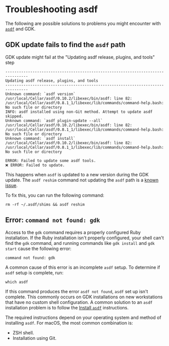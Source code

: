 # Troubleshooting asdf

The following are possible solutions to problems you might encounter with [`asdf`](https://asdf-vm.com) and GDK.

## GDK update fails to find the `asdf` path

GDK update might fail at the "Updating asdf release, plugins, and tools" step

```plaintext
--------------------------------------------------------------------------------
Updating asdf release, plugins, and tools
--------------------------------------------------------------------------------
Unknown command: `asdf version`
/usr/local/Cellar/asdf/0.10.2/libexec/bin/asdf: line 82: /usr/local/Cellar/asdf/0.8.1_1/libexec/lib/commands/command-help.bash: No such file or directory
INFO: asdf installed using non-Git method. Attempt to update asdf skipped.
Unknown command: `asdf plugin-update --all`
/usr/local/Cellar/asdf/0.10.2/libexec/bin/asdf: line 82: /usr/local/Cellar/asdf/0.8.1_1/libexec/lib/commands/command-help.bash: No such file or directory
Unknown command: `asdf install`
/usr/local/Cellar/asdf/0.10.2/libexec/bin/asdf: line 82: /usr/local/Cellar/asdf/0.8.1_1/libexec/lib/commands/command-help.bash: No such file or directory

ERROR: Failed to update some asdf tools.
❌️ ERROR: Failed to update.
```

This happens when `asdf` is updated to a new version during the GDK update. The `asdf reshim` command not updating the `asdf`
path is a [known issue](https://github.com/asdf-vm/asdf/issues/531).

To fix this, you can run the following command:

```shell
rm -rf ~/.asdf/shims && asdf reshim
```

## Error: `command not found: gdk`

Access to the `gdk` command requires a properly configured Ruby installation. If the Ruby installation isn't properly
configured, your shell can't find the `gdk` command, and running commands like `gdk install` and `gdk start`
cause the following error:

```shell
command not found: gdk
```

A common cause of this error is an incomplete `asdf` setup. To determine if `asdf` setup is complete, run:

```shell
which asdf
```

If this command produces the error `asdf not found`, `asdf` set up isn't complete. This commonly occurs on GDK installations
on new workstations that have no custom shell configuration. A common solution to an `asdf` installation problem is to
follow the [Install `asdf`](https://asdf-vm.com/guide/getting-started.html#_3-install-asdf) instructions.

The required instructions depend on your operating system and method of installing `asdf`. For macOS, the most common
combination is:

- ZSH shell.
- Installation using Git.
